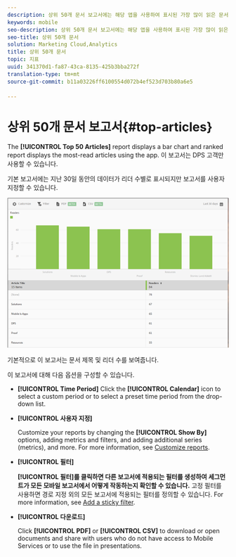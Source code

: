 ```yaml
---
description: 상위 50개 문서 보고서에는 해당 앱을 사용하여 표시된 가장 많이 읽은 문서를 보여주는 막대 차트와 등급 보고서가 표시됩니다. This report is available only to Digital Publishing Suites (DPS) customers.
keywords: mobile
seo-description: 상위 50개 문서 보고서에는 해당 앱을 사용하여 표시된 가장 많이 읽은 문서를 보여주는 막대 차트와 등급 보고서가 표시됩니다. 이 보고서는 DPS(Digital Publishing Suite) 고객만 사용할 수 있습니다.
seo-title: 상위 50개 문서
solution: Marketing Cloud,Analytics
title: 상위 50개 문서
topic: 지표
uuid: 341370d1-fa87-43ca-8135-425b3bba272f
translation-type: tm+mt
source-git-commit: b11a03226ff6100554d072b4ef523d703b80a6e5

---
```



# 상위 50개 문서 보고서{#top-articles}

The **[!UICONTROL Top 50 Articles]** report displays a bar chart and ranked report displays the most-read articles using the app. 이 보고서는 DPS 고객만 사용할 수 있습니다.

기본 보고서에는 지난 30일 동안의 데이터가 리더 수별로 표시되지만 보고서를 사용자 지정할 수 있습니다.

![](assets/dps_top_50.png)

기본적으로 이 보고서는 문서 제목 및 리더 수를 보여줍니다.

이 보고서에 대해 다음 옵션을 구성할 수 있습니다.

* **[!UICONTROL Time Period]**
Click the **[!UICONTROL Calendar]** icon to select a custom period or to select a preset time period from the drop-down list.

* **[!UICONTROL 사용자 지정]**

   Customize your reports by changing the **[!UICONTROL Show By]** options, adding metrics and filters, and adding additional series (metrics), and more. For more information, see [Customize reports](/help/using/usage/reports-customize/reports-customize.md).

* **[!UICONTROL 필터]**

   **[!UICONTROL 필터]를 클릭하면 다른 보고서에 적용되는 필터를 생성하여 세그먼트가 모든 모바일 보고서에서 어떻게 작동하는지 확인할 수 있습니다.** 고정 필터를 사용하면 경로 지정 외의 모든 보고서에 적용되는 필터를 정의할 수 있습니다. For more information, see [Add a sticky filter](/help/using/usage/reports-customize/t-sticky-filter.md).

* **[!UICONTROL 다운로드]**

   Click **[!UICONTROL PDF]** or **[!UICONTROL CSV]** to download or open documents and share with users who do not have access to Mobile Services or to use the file in presentations.